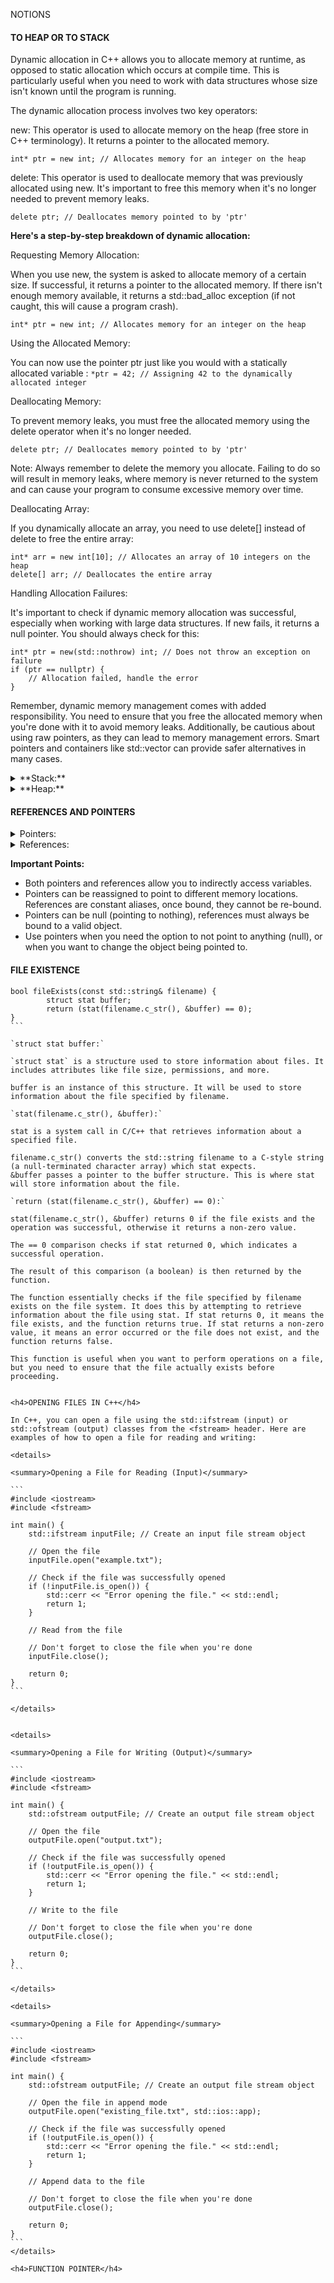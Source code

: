 NOTIONS

<h4>TO HEAP OR TO STACK</h4>

Dynamic allocation in C++ allows you to allocate memory at runtime, as opposed to static allocation which occurs at compile time. This is particularly useful when you need to work with data structures whose size isn't known until the program is running.

The dynamic allocation process involves two key operators:

new: This operator is used to allocate memory on the heap (free store in C++ terminology). It returns a pointer to the allocated memory.

`int* ptr = new int; // Allocates memory for an integer on the heap`

delete: This operator is used to deallocate memory that was previously allocated using new. It's important to free this memory when it's no longer needed to prevent memory leaks.

`delete ptr; // Deallocates memory pointed to by 'ptr'`


**Here's a step-by-step breakdown of dynamic allocation:**


Requesting Memory Allocation:

When you use new, the system is asked to allocate memory of a certain size. If successful, it returns a pointer to the allocated memory. If there isn't enough memory available, it returns a std::bad_alloc exception (if not caught, this will cause a program crash).

`int* ptr = new int; // Allocates memory for an integer on the heap`

Using the Allocated Memory:

You can now use the pointer ptr just like you would with a statically allocated variable : `*ptr = 42; // Assigning 42 to the dynamically allocated integer`


Deallocating Memory:

To prevent memory leaks, you must free the allocated memory using the delete operator when it's no longer needed.

`delete ptr; // Deallocates memory pointed to by 'ptr'`

Note: Always remember to delete the memory you allocate. Failing to do so will result in memory leaks, where memory is never returned to the system and can cause your program to consume excessive memory over time.

Deallocating Array:

If you dynamically allocate an array, you need to use delete[] instead of delete to free the entire array:

```
int* arr = new int[10]; // Allocates an array of 10 integers on the heap
delete[] arr; // Deallocates the entire array
```

Handling Allocation Failures:

It's important to check if dynamic memory allocation was successful, especially when working with large data structures. If new fails, it returns a null pointer. You should always check for this:

```
int* ptr = new(std::nothrow) int; // Does not throw an exception on failure
if (ptr == nullptr) {
    // Allocation failed, handle the error
}
```

Remember, dynamic memory management comes with added responsibility. You need to ensure that you free the allocated memory when you're done with it to avoid memory leaks. Additionally, be cautious about using raw pointers, as they can lead to memory management errors. Smart pointers and containers like std::vector can provide safer alternatives in many cases.

<details>
<summary>**Stack:**</summary>

Use the stack for small, short-lived variables that don't need to persist beyond the scope of the current block or function. This is often the default choice.

* Automatic Memory Management:  
The stack is used for local variables and function call management. When a function is called, its local variables are pushed onto the stack, and when the function returns, those variables are automatically popped off.

* Limited Size:  
The stack has a limited size, typically smaller than the heap. Exceeding the stack's capacity can lead to a stack overflow, causing a program crash.

* Faster Access:  
Accessing memory on the stack is generally faster than on the heap because it follows a simple and predictable pattern.

* Lifetime Tied to Scope:  
Variables allocated on the stack exist within the scope of the block they're defined in. They are automatically deallocated when the block ends.

</details>

<details>

<summary>**Heap:**</summary> 

Use the heap for larger objects that need to exist beyond the scope where they were created or when you need dynamic memory allocation (e.g., when the size of the data is not known at compile time).

For example, you'd use the stack for simple variables like integers, and the heap for things like dynamic arrays, complex data structures, or objects that need to exist outside of their creating function.

* Dynamic Memory Allocation:  
The heap is used for dynamic memory allocation, where you can allocate memory at runtime using functions like malloc() or new (in C++).

* Larger Size:  
The heap typically has more space than the stack. However, it's also more complex to manage.

* Manual Memory Management:  
Memory allocated on the heap needs to be manually deallocated when it's no longer needed. Forgetting to do so can lead to memory leaks.

* Indirect Access:  
Accessing memory on the heap involves using pointers, which can introduce more complexity and potential for errors.

</details>

<h4>REFERENCES AND POINTERS</h4>

<details>
<summary>Pointers:</summary>

**Declaration and Initialization:**
`std::string* stringPTR = &string;`

`std::string*` declares stringPTR as a pointer to a std::string.
`&string` gets the memory address of the string variable, and assigns it to stringPTR.

**Accessing Value through a Pointer:**

`*stringPTR`

The * operator is used to dereference the pointer, allowing you to access the value stored at the memory location it points to.

**Memory Addresses:**

&stringPTR would print the memory address of the pointer itself (not the memory address it's pointing to).

</details>

<details>

<summary>References:</summary>

**Declaration and Initialization:**

`std::string& stringREF = string;`

std::string& declares stringREF as a reference to a std::string.
string is assigned to stringREF.

**Accessing Value through a Reference:**

`stringREF` no need for dereferencing with *. A reference is treated as an alias to the variable it refers to.

**Memory Addresses:**

`&stringREF` would print the memory address of the string variable (because stringREF is an alias for string).

</details>

**Important Points:**

* Both pointers and references allow you to indirectly access variables.
* Pointers can be reassigned to point to different memory locations. References are constant aliases, once bound, they cannot be re-bound.
* Pointers can be null (pointing to nothing), references must always be bound to a valid object.
* Use pointers when you need the option to not point to anything (null), or when you want to change the object being pointed to.


<h4>FILE EXISTENCE</h4>

````
bool fileExists(const std::string& filename) {
		struct stat buffer;
		return (stat(filename.c_str(), &buffer) == 0);
}
```

`struct stat buffer:`

`struct stat` is a structure used to store information about files. It includes attributes like file size, permissions, and more.

buffer is an instance of this structure. It will be used to store information about the file specified by filename.

`stat(filename.c_str(), &buffer):`

stat is a system call in C/C++ that retrieves information about a specified file.

filename.c_str() converts the std::string filename to a C-style string (a null-terminated character array) which stat expects.
&buffer passes a pointer to the buffer structure. This is where stat will store information about the file.

`return (stat(filename.c_str(), &buffer) == 0):`

stat(filename.c_str(), &buffer) returns 0 if the file exists and the operation was successful, otherwise it returns a non-zero value.

The == 0 comparison checks if stat returned 0, which indicates a successful operation.

The result of this comparison (a boolean) is then returned by the function.

The function essentially checks if the file specified by filename exists on the file system. It does this by attempting to retrieve information about the file using stat. If stat returns 0, it means the file exists, and the function returns true. If stat returns a non-zero value, it means an error occurred or the file does not exist, and the function returns false.

This function is useful when you want to perform operations on a file, but you need to ensure that the file actually exists before proceeding.


<h4>OPENING FILES IN C++</h4>

In C++, you can open a file using the std::ifstream (input) or std::ofstream (output) classes from the <fstream> header. Here are examples of how to open a file for reading and writing:

<details> 

<summary>Opening a File for Reading (Input)</summary>

```
#include <iostream>
#include <fstream>

int main() {
    std::ifstream inputFile; // Create an input file stream object

    // Open the file
    inputFile.open("example.txt");

    // Check if the file was successfully opened
    if (!inputFile.is_open()) {
        std::cerr << "Error opening the file." << std::endl;
        return 1;
    }

    // Read from the file

    // Don't forget to close the file when you're done
    inputFile.close();

    return 0;
}
```

</details>


<details> 

<summary>Opening a File for Writing (Output)</summary>

```
#include <iostream>
#include <fstream>

int main() {
    std::ofstream outputFile; // Create an output file stream object

    // Open the file
    outputFile.open("output.txt");

    // Check if the file was successfully opened
    if (!outputFile.is_open()) {
        std::cerr << "Error opening the file." << std::endl;
        return 1;
    }

    // Write to the file

    // Don't forget to close the file when you're done
    outputFile.close();

    return 0;
}
```

</details>

<details> 

<summary>Opening a File for Appending</summary>

```
#include <iostream>
#include <fstream>

int main() {
    std::ofstream outputFile; // Create an output file stream object

    // Open the file in append mode
    outputFile.open("existing_file.txt", std::ios::app);

    // Check if the file was successfully opened
    if (!outputFile.is_open()) {
        std::cerr << "Error opening the file." << std::endl;
        return 1;
    }

    // Append data to the file

    // Don't forget to close the file when you're done
    outputFile.close();

    return 0;
}
```
</details>

<h4>FUNCTION POINTER</h4>
